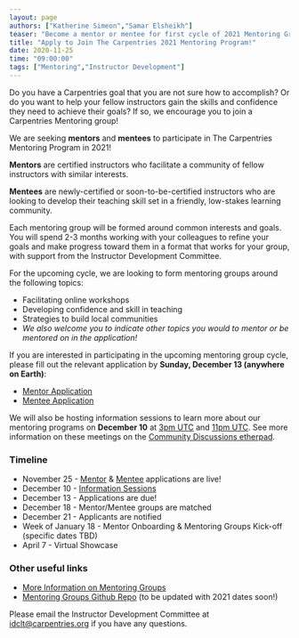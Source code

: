 ```yaml
---
layout: page
authors: ["Katherine Simeon","Samar Elsheikh"]
teaser: "Become a mentor or mentee for first cycle of 2021 Mentoring Groups!"
title: "Apply to Join The Carpentries 2021 Mentoring Program!"
date: 2020-11-25
time: "09:00:00"
tags: ["Mentoring","Instructor Development"]
---
```


Do you have a Carpentries goal that you are not sure how to accomplish? Or do you want to help your fellow instructors gain the skills and confidence they need to achieve their goals? If so, we encourage you to join a Carpentries Mentoring group!  

We are seeking **mentors** and **mentees** to participate in The Carpentries Mentoring Program in 2021!  

**Mentors** are certified instructors who facilitate a community of fellow instructors with similar interests.   

**Mentees** are newly-certified or soon-to-be-certified instructors who are looking to develop their teaching skill set in a friendly, low-stakes learning community.   

Each mentoring group will be formed around common interests and goals. You will spend 2-3 months working with your colleagues to refine your goals and make progress toward them in a format that works for your group, with support from the Instructor Development Committee.  

For the upcoming cycle, we are looking to form mentoring groups around the following topics:  
* Facilitating online workshops  
* Developing confidence and skill in teaching  
* Strategies to build local communities  
* *We also welcome you to indicate other topics you would to mentor or be mentored on in the application!*  

If you are interested in participating in the upcoming mentoring group cycle, please fill out the relevant application by **Sunday, December 13 (anywhere on Earth)**:  
* [Mentor Application](https://forms.gle/cPQVdhbi7Kx84BVY7)  
* [Mentee Application](https://forms.gle/pRGYUu9WwpnBsWNF6)  


We will also be hosting information sessions to learn more about our mentoring programs on **December 10** at [3pm UTC](https://www.timeanddate.com/worldclock/fixedtime.html?msg=Info+Session+1+-+Carpentries+Mentoring+Group&iso=20201210T15&p1=1440&ah=1) and [11pm UTC](https://www.timeanddate.com/worldclock/fixedtime.html?msg=Info+Session+2+-+Carpentries+Mentoring+Group&iso=20201210T23&p1=1440&ah=1). See more information on these meetings on the [Community Discussions etherpad](https://pad.carpentries.org/community-discussions).  

### Timeline  

* November 25 - [Mentor](https://forms.gle/cPQVdhbi7Kx84BVY7) & [Mentee](https://forms.gle/pRGYUu9WwpnBsWNF6) applications are live!  
* December 10 - [Information Sessions](https://pad.carpentries.org/community-discussions)    
* December 13 - Applications are due!  
* December 18 - Mentor/Mentee groups are matched  
* December 21 - Applicants are notified  
* Week of January 18 - Mentor Onboarding & Mentoring Groups Kick-off (specific dates TBD)  
* April 7 - Virtual Showcase  

### Other useful links  

* [More Information on Mentoring Groups](https://docs.carpentries.org/topic_folders/instructor_development/mentoring_groups.html#)  
* [Mentoring Groups Github Repo](https://github.com/carpentries/instructor-development/tree/master/mentoring-groups) (to be updated with 2021 dates soon!)  



Please email the Instructor Development Committee at [idclt@carpentries.org](mailto:idclt@carpentries.org) if you have any questions.
